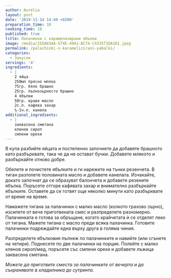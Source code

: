 ```yaml
---
author: Aurelia
layout: post
date: '2019-11-14 14:40 +0200'
preparation_time: 10
cooking_time: 10
published: true
title: Палачинки с карамелизирани ябълки
image: /media/255A83AA-574E-49A1-BC74-C433571DA161.jpeg
permalink: /palachinki-s-karamelizirani-yabalki/
categories:
  - Закуски
servings: '4'
ingredients:
  - |
    2 яйца
    250мл прясно мляко
    75гр. бяло брашно
    25гр. пълнозърнесто брашно
    4 ябълки
    50гр. краве масло
    2с.л. кафява захар
    ½-1ч.л. канела
additional_ingredients:
  - |
    заквасена сметана
    кленов сироп
    смлени орехи
---
```


В купа разбийте яйцата и постепенно започнете да добавяте брашното като разбърквате, така че да не остават бучки. Добавете млякото и разбъркайте отново добре.

Обелете и почистете ябълките и ги нарежете на тънки резенчета. В тиган разтопете половината масло и добавете канелата. Изчакайте, докато започнат да се образуват балончета и добавете резените ябълка. Поръсете отгоре кафявата захар и внимателно разбъркайте ябълките. Оставете да се готвят още няколко минути като разбърквате от време на време.

Намажете тигана за палачинки с малко масло (колкото грахово зърно), изсипете от вече приготвената смес и разпределете разномерно. Палачинката е готова за обръщане, когато крайчетата ѝ се отделят леко от тигана. Мажете тигана с масло преди всяка палачинка.
Готовите палачинки подреждайте една върху друга в голяма чиния.

Разпределете ябълковия пълнеж по палачинките и навийте (или сгънете на четири). 
Поднесете по две палачинки на порция. Полейте с малко кленов сироп/мед, поръсете със смлени орехи и добавете лъжица заквасена сметана.


_Можете да приготвите сместа за палачинките от вечерта и да съхранявате в хладилника до сутринта._
